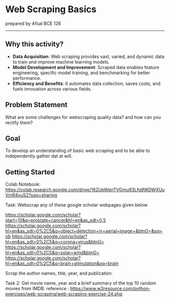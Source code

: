 # Web Scraping Basics
prepared by Afsal BCE 126
___
## Why this activity?
- **Data Acquisition**: Web scraping provides vast, varied, and dynamic data to train and improve machine learning models.
- **Model Development and Improvement**: Scraped data enables feature engineering, specific model training, and benchmarking for better performance.
- **Efficiency and Benefits**: It automates data collection, saves costs, and fuels innovation across various fields.
## Problem Statement
What are some challenges for webscraping quality data? and how can you rectify them?

## Goal
To develop an understanding of basic web scraping and to be able to independently gather dat at will.

## Getting Started
Colab Notebook:
https://colab.research.google.com/drive/162UpWqnTVGmu93Lfg9WDWXUuVmR4yuS2?usp=sharing

Task:
Webscrap any of these google scholar webpages given below 

https://scholar.google.com/scholar?start=10&q=prostate+cancer&hl=en&as_sdt=0,5
https://scholar.google.com/scholar?hl=en&as_sdt=0%2C5&q=object+detection+in+aerial+image+&btnG=&oq=ob
https://scholar.google.com/scholar?hl=en&as_sdt=0%2C5&q=corona+virus&btnG=
https://scholar.google.com/scholar?hl=en&as_sdt=0%2C5&q=solar+wind&btnG=
https://scholar.google.com/scholar?hl=en&as_sdt=0%2C5&q=brain+stimulation&oq=brain

Scrap the author names, title, year, and publication.

Task 2:
Get movie name, year and a brief summary of the top 10 random movies from IMDB.
reference : https://www.w3resource.com/python-exercises/web-scraping/web-scraping-exercise-24.php
